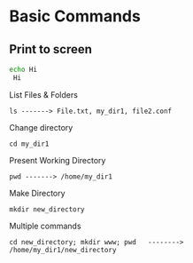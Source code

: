 # Basic Commands

## Print to screen

````bash
echo Hi  
 Hi
 ````

List Files & Folders

    ls -------> File.txt, my_dir1, file2.conf

Change directory

    cd my_dir1

Present Working Directory

    pwd -------> /home/my_dir1

Make Directory

    mkdir new_directory

Multiple commands

    cd new_directory; mkdir www; pwd   --------> /home/my_dir1/new_directory

